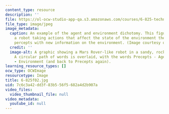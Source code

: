 ```yaml
---
content_type: resource
description: ''
file: https://ol-ocw-studio-app-qa.s3.amazonaws.com/courses/6-825-techniques-in-artificial-intelligence-sma-5504-fall-2002/7c6c3a42dd3f83b556f5682a4d2b907a_6-825f02.jpg
file_type: image/jpeg
image_metadata:
  caption: An example of the agent and environment dichotomy. This figure illustrates
    a robot taking actions that affect the state of the environment then receiving
    percepts with new information on the environment. (Image courtesy of Beryl Simon.)
  credit: ''
  image-alt: A graphic showing a Mars Rover-like robot in a sandy, rocky environment.
    A circular path of words is overlaid, with the words Precepts - Agent - Actions
    - Environment (and back to Precepts again).
learning_resource_types: []
ocw_type: OCWImage
resourcetype: Image
title: 6-825f02.jpg
uid: 7c6c3a42-dd3f-83b5-56f5-682a4d2b907a
video_files:
  video_thumbnail_file: null
video_metadata:
  youtube_id: null
---
```

